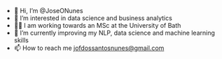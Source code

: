 - 👋 Hi, I’m @JoseONunes
- 👀 I’m interested in data science and business analytics
- 🧑‍💻 I am working towards an MSc at the University of Bath
- 🌱 I’m currently improving my NLP, data science and machine learning skills
- 📫 How to reach me jofdossantosnunes@gmail.com
